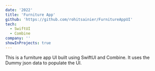 ```yaml
---
date: '2022'
title: 'Furniture App'
github: 'https://github.com/rohitsainier/FurnitureAppUI'
tech:
  - SwiftUI
  - Combine
company: ''
showInProjects: true
---
```


This is a furniture app UI built using SwiftUI and Combine. It uses the Dummy json data to populate the UI.